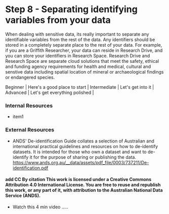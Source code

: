 # Step 8 - Separating identifying variables from your data

When dealing with sensitive data, its really important to separate any identifiable variables from the rest of the data. Any identifiers should be stored in a completely separate place to the rest of your data. For example, if you are a Griffith Researcher, your data can reside in Research Drive, and you can store your identifiers in Research Space.   Research Drive and Research Space are separate cloud solutions that  meet the safety, ethical and funding agency requirements for health and medical, cultural and senstive data including spatial location of mineral or archaeological findings or endangered species.   

Beginner | Here's a good place to start |
Intermediate | Let's get into it |
Advanced | Let's get everything polished |

### Internal Resources
* item1

### External Resources
* ANDS' De-identification Guide collates a selection of Australian and international practical guidelines and resources on how to de-identify datasets. It is intended for those who own a dataset and want to de-identify it for the purpose of sharing or publishing the data. https://www.ands.org.au/__data/assets/pdf_file/0003/737211/De-identification.pdf 
#### add CC By citation This work is licensed under a Creative Commons Attribution 4.0 International License. You are free to reuse and republish this work, or any part of it, with attribution to the Australian National Data Service (ANDS).
* Watch this 4 min video .....

